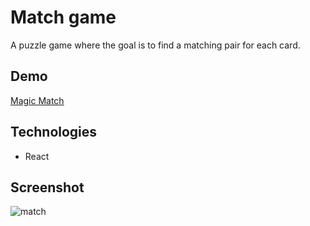 # Match game
A puzzle game where the goal is to find a matching pair for each card.

## Demo
[Magic Match](https://match-game-it.netlify.app/)

## Technologies
* React

## Screenshot
![match](https://github.com/Ir-ra/game-match-app/assets/110158698/732d6696-67ab-4875-b5bd-0133f4c116ae)
